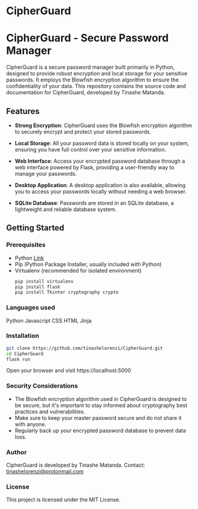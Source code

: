 # CipherGuard
# CipherGuard - Secure Password Manager

CipherGuard is a secure password manager built primarily in Python, designed to provide robust encryption and local storage for your sensitive passwords. It employs the Blowfish encryption algorithm to ensure the confidentiality of your data. This repository contains the source code and documentation for CipherGuard, developed by Tinashe Matanda.

## Features

- **Strong Encryption**: CipherGuard uses the Blowfish encryption algorithm to securely encrypt and protect your stored passwords.

- **Local Storage**: All your password data is stored locally on your system, ensuring you have full control over your sensitive information.

- **Web Interface**: Access your encrypted password database through a web interface powered by Flask, providing a user-friendly way to manage your passwords.

- **Desktop Application**: A desktop application is also available, allowing you to access your passwords locally without needing a web browser.

- **SQLite Database**: Passwords are stored in an SQLite database, a lightweight and reliable database system.

## Getting Started

### Prerequisites

- Python [Link](https://www.python.org/downloads/)
- Pip (Python Package Installer, usually included with Python)
- Virtualenv (recommended for isolated environment)
  ```bash
  pip install virtualenv
  pip install flask
  pip install Tkinter cryptography crypto
  ```

### Languages used
  Python
  Javascript
  CSS
  HTML
  Jinja
### Installation
  ```bash
  git clone https://github.com/tinashelorenzi/CipherGuard.git
  cd CipherGuard
  flask run
  ```
  Open your browser and visit https://localhost:5000

### Security Considerations
- The Blowfish encryption algorithm used in CipherGuard is designed to be secure, but it's important to stay informed about cryptography best practices and vulnerabilities.
- Make sure to keep your master password secure and do not share it with anyone.
- Regularly back up your encrypted password database to prevent data loss.

### Author
CipherGuard is developed by Tinashe Matanda. Contact: tinashelorenzi@protonmail.com

### License
This project is licensed under the MIT License.

